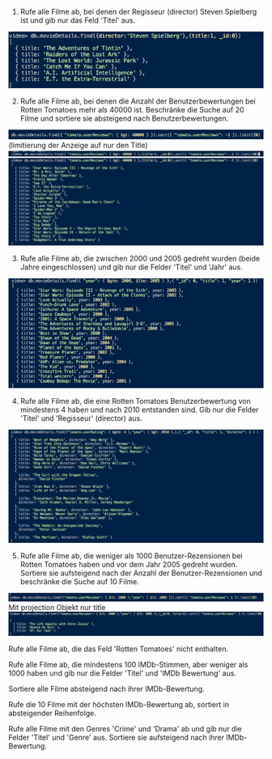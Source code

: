 1.  Rufe alle Filme ab, bei denen der Regisseur (director) Steven Spielberg ist und gib nur das Feld 'Titel' aus.

![lösung1](/img/1.png)

2.  Rufe alle Filme ab, bei denen die Anzahl der Benutzerbewertungen bei Rotten Tomatoes mehr als 40000 ist. Beschränke die Suche auf 20 Filme und sortiere sie absteigend nach Benutzerbewertungen.

![lösung1](/img/2.1.png)
(limitierung der Anzeige auf nur den Title)
![lösung1](/img/2.2.png)
![lösung1](/img/2.3.png)

3. Rufe alle Filme ab, die zwischen 2000 und 2005 gedreht wurden (beide Jahre eingeschlossen) und gib nur die Felder 'Titel' und 'Jahr' aus.

![lösung1](/img/3.png)

4. Rufe alle Filme ab, die eine Rotten Tomatoes Benutzerbewertung von mindestens 4 haben und nach 2010 entstanden sind. Gib nur die Felder 'Titel' und 'Regisseur' (director) aus.

![lösung1](/img/4.png)

5. Rufe alle Filme ab, die weniger als 1000 Benutzer-Rezensionen bei Rotten Tomatoes haben und vor dem Jahr 2005 gedreht wurden. Sortiere sie aufsteigend nach der Anzahl der Benutzer-Rezensionen und beschränke die Suche auf 10 Filme.

![lösung1](/img/5.png)
Mit projection Objekt nur title
![lösung1](/img/5.1.png)

Rufe alle Filme ab, die das Feld 'Rotten Tomatoes' nicht enthalten.

Rufe alle Filme ab, die mindestens 100 IMDb-Stimmen, aber weniger als 1000 haben und gib nur die Felder 'Titel' und 'IMDb Bewertung' aus.

Sortiere alle Filme absteigend nach ihrer IMDb-Bewertung.

Rufe die 10 Filme mit der höchsten IMDb-Bewertung ab, sortiert in absteigender Reihenfolge.

Rufe alle Filme mit den Genres 'Crime' und 'Drama' ab und gib nur die Felder 'Titel' und 'Genre' aus. Sortiere sie aufsteigend nach ihrer IMDb-Bewertung.
